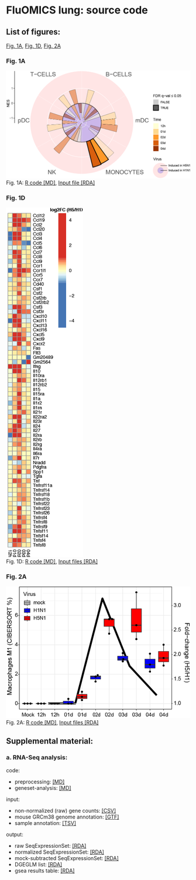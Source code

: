 # FluOMICS lung: source code #

## List of figures:
[Fig. 1A](#fig-1a), [Fig. 1D](#fig-1d), [Fig. 2A](#fig-2a)  

### Fig. 1A
![Fig. 1A](figure/Fig1A.png)
Fig. 1A: [R code [MD]](code/20190408_Fluomics.fig1a.md), [Input file [RDA]](output/fluomics.gseaOutput.RData)  

### Fig. 1D
![Fig. 1D](figure/Fig1D.png)  
Fig. 1D: [R code [MD]](code/20190408_Fluomics.fig1d.md), [Input files [RDA]](output/fluomics.gseaOutput.RData)  

### Fig. 2A
![Fig. 2A](figure/Fig2A.png)  
Fig. 2A: [R code [MD]](code/20190412_Fluomics.fig2a.md), [Input files [RDA]](output/fluomics.seqSetRaw.RData)  


## Supplemental material:

### a. RNA-Seq analysis:
code:  
- preprocessing: [[MD]](code/20190402_Fluomics.preprocessing.md)  
- geneset-analysis: [[MD]](code/20190408_Fluomics.geneset_analysis.md)  
  
input:  
- non-normalized (raw) gene counts: [[CSV]](input/lung.genecounts.csv)  
- mouse GRCm38 genome annotation: [[GTF]](input/genes.gtf)  
- sample annotation: [[TSV]](input/SraRunTable.txt)  
  
output:  
- raw SeqExpressionSet: [[RDA]](output/fluomics.seqSetRaw.RData)  
- normalized SeqExpressionSet: [[RDA]](output/fluomics.seqSet.RData)  
- mock-subtracted SeqExpressionSet: [[RDA]](output/fluomics.seqSetBaselined.RData)  
- DGEGLM list: [[RDA]](output/fluomics.fits.RData)  
- gsea results table: [[RDA]](output/fluomics.gseaOutput.RData)  

